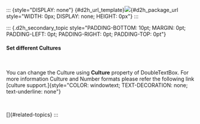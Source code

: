 ::: {style="DISPLAY: none"}
[](ms-xhelp:///?Id=d2h_url_template){#d2h_url_template}![](!package_url!){#d2h_package_url style="WIDTH: 0px; DISPLAY: none; HEIGHT: 0px"}
:::

::: {.d2h_secondary_topic style="PADDING-BOTTOM: 10pt; MARGIN: 0pt; PADDING-LEFT: 0pt; PADDING-RIGHT: 0pt; PADDING-TOP: 0pt"}
#### Set different Cultures

 

You can change the Culture using **Culture** property of DoubleTextBox. For more information Culture and Number formats please refer the following link [culture support.]{style="COLOR: windowtext; TEXT-DECORATION: none; text-underline: none"}

 

[]{#related-topics}
:::
